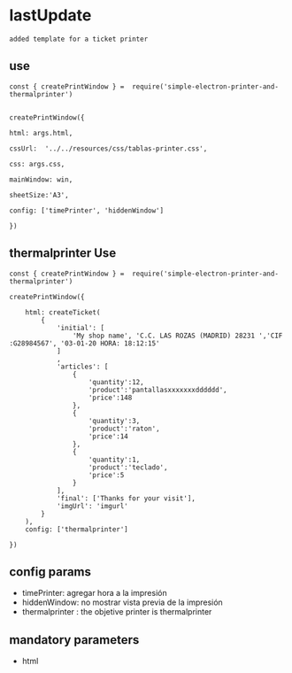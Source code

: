 # lastUpdate
    added template for a ticket printer
## use

    const { createPrintWindow } =  require('simple-electron-printer-and-thermalprinter') 


    createPrintWindow({
    
    html: args.html,
    
    cssUrl:  '../../resources/css/tablas-printer.css',
    
    css: args.css,
    
    mainWindow: win,

    sheetSize:'A3',
    
    config: ['timePrinter', 'hiddenWindow']
    
    })
## thermalprinter Use
    const { createPrintWindow } =  require('simple-electron-printer-and-thermalprinter') 

    createPrintWindow({

        html: createTicket(
            {
                'initial': [
                    'My shop name', 'C.C. LAS ROZAS (MADRID) 28231 ','CIF :G28984567', '03-01-20 HORA: 18:12:15'
                ]
                ,
                'articles': [
                    {
                        'quantity':12,
                        'product':'pantallasxxxxxxxdddddd',
                        'price':148
                    },
                    {
                        'quantity':3,
                        'product':'raton',
                        'price':14
                    },
                    {
                        'quantity':1,
                        'product':'teclado',
                        'price':5
                    }
                ],
                'final': ['Thanks for your visit'],
                'imgUrl': 'imgurl'
            }
        ),
        config: ['thermalprinter']
        
    })

## config params

- timePrinter: agregar hora a la impresión
- hiddenWindow: no mostrar vista previa de la impresión
- thermalprinter : the objetive printer is thermalprinter
  
## mandatory parameters

- html
